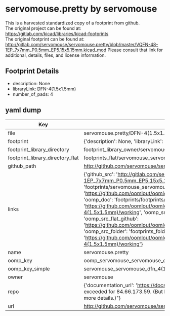 # servomouse.pretty by servomouse  
This is a harvested standardized copy of a footprint from github.  
The original project can be found at:  
https://gitlab.com/kicad/libraries/kicad-footprints  
The original footprint can be found at:
http://gitlab.com/servomouse/servomouse.pretty/blob/master/VQFN-48-1EP_7x7mm_P0.5mm_EP5.15x5.15mm.kicad_mod
Please consult that link for additional, details, files, and license information.  
## Footprint Details
* description: None  
* libraryLink: DFN-4(1.5x1.5mm)  
* number_of_pads: 4  
## yaml dump  
| Key | Value |  
| --- | --- |  
| file | servomouse.pretty/DFN-4(1.5x1.5mm).kicad_mod |  
| footprint | {'description': None, 'libraryLink': 'DFN-4(1.5x1.5mm)', 'number_of_pads': 4} |  
| footprint_library_directory | footprint_library_owner/servomouse_servomouse.pretty |  
| footprint_library_directory_flat | footprints_flat/servomouse_servomouse_dfn_4(1_5x1_5mm)/working |  
| github_path | http://github.com/servomouse/servomouse.pretty/blob/master/DFN-4(1.5x1.5mm).kicad_mod |  
| links | {'github_src': 'http://gitlab.com/servomouse/servomouse.pretty/blob/master/VQFN-48-1EP_7x7mm_P0.5mm_EP5.15x5.15mm.kicad_mod', 'github_src_repo': 'https://gitlab.com/kicad/libraries/kicad-footprints', 'oomp_bot': 'footprints/servomouse_servomouse_dfn_4(1_5x1_5mm)/working', 'oomp_bot_github': 'https://github.com/oomlout/oomlout_oomp_footprint_bot/tree/main/footprints/servomouse_servomouse_dfn_4(1_5x1_5mm)/working', 'oomp_doc': 'footprints/footprints/servomouse/servomouse/DFN-4(1.5x1.5mm)/working/', 'oomp_doc_github': 'https://github.com/oomlout/oomlout_oomp_footprint_doc/tree/main/footprints/footprints/servomouse/servomouse/DFN-4(1.5x1.5mm)/working', 'oomp_src_flat': 'footprints_flat/footprints_flat/servomouse_servomouse_dfn_4(1_5x1_5mm)/working', 'oomp_src_flat_github': 'https://github.com/oomlout/oomlout_oomp_footprint_src/tree/main/footprints_flat/servomouse_servomouse_dfn_4(1_5x1_5mm)/working', 'oomp_src_folder': 'footprints_folder/footprints_folder/servomouse/servomouse/DFN-4(1.5x1.5mm)/working', 'oomp_src_folder_github': 'https://github.com/oomlout/oomlout_oomp_footprint_src/tree/main/footprints_folder/servomouse/servomouse/DFN-4(1.5x1.5mm)/working'} |  
| name | servomouse.pretty |  
| oomp_key | oomp_servomouse_servomouse_dfn_4(1_5x1_5mm) |  
| oomp_key_simple | servomouse_servomouse_dfn_4(1_5x1_5mm) |  
| owner | servomouse |  
| repo | {'documentation_url': 'https://docs.github.com/rest/overview/resources-in-the-rest-api#rate-limiting', 'message': "API rate limit exceeded for 84.66.173.59. (But here's the good news: Authenticated requests get a higher rate limit. Check out the documentation for more details.)"} |  
| url | http://github.com/servomouse/servomouse.pretty |  

